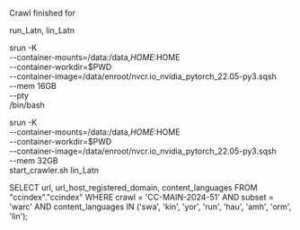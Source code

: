 Crawl finished for

run_Latn, lin_Latn


srun -K  \
  --container-mounts=/data:/data,$HOME:$HOME \
  --container-workdir=$PWD \
  --container-image=/data/enroot/nvcr.io_nvidia_pytorch_22.05-py3.sqsh \
  --mem 16GB \
  --pty \
  /bin/bash



  srun -K  \
    --container-mounts=/data:/data,$HOME:$HOME \
    --container-workdir=$PWD \
    --container-image=/data/enroot/nvcr.io_nvidia_pytorch_22.05-py3.sqsh \
    --mem 32GB \
    start_crawler.sh lin_Latn


SELECT url, url_host_registered_domain, content_languages
FROM "ccindex"."ccindex"
WHERE crawl = 'CC-MAIN-2024-51'
  AND subset = 'warc'
  AND content_languages IN ('swa', 'kin', 'yor', 'run', 'hau', 'amh', 'orm', 'lin');
